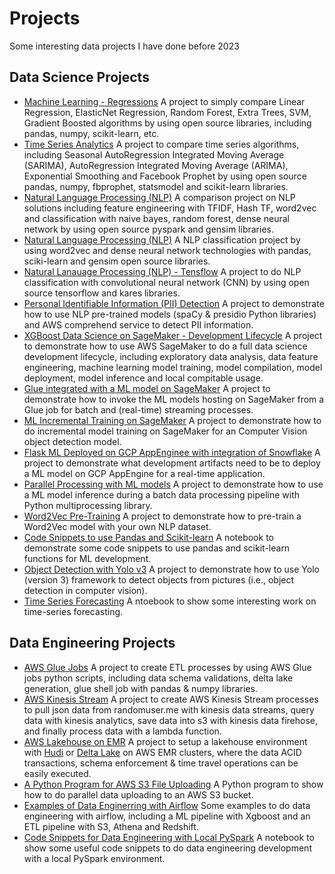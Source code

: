 # Projects

Some interesting data projects I have done before 2023

## Data Science Projects

* [Machine Learning - Regressions](./Data_Science_Projects/Tradition_Data_Analytics/) A project to simply compare Linear Regression, ElasticNet Regression, Random Forest, Extra Trees, SVM, Gradient Boosted algorithms by using open source libraries, including pandas, numpy, scikit-learn, etc.
* [Time Series Analytics](./Data_Science_Projects/Time_Series_Forecasting) A project to compare time series algorithms, including Seasonal AutoRegression Integrated Moving Average (SARIMA), AutoRegression Integrated Moving Average (ARIMA), Exponential Smoothing and Facebook Prophet by using open source pandas, numpy, fbprophet, statsmodel and scikit-learn libraries.
* [Natural Language Processing (NLP)](./Data_Science_Projects/NLP_Analysis_Spark/) A comparison project on NLP solutions including feature engineering with TFIDF, Hash TF, word2vec and classification with naive bayes, random forest, dense neural network by using open source pyspark and gensim libraries.
* [Natural Language Processing (NLP)](./Data_Science_Projects/NLP_Analysis_NNC) A NLP classification project by using word2vec and dense neural network technologies with pandas, sciki-learn and gensim open source libraries.
* [Natural Lanauage Processing (NLP) - Tensflow](./Data_Science_Projects/NLP_Analysis_Tensorflow/) A project to do NLP classification with convolutional neural network (CNN) by using open source tensorflow and kares libraries.
* [Personal Identifiable Information (PII) Detection](./Data_Science_Projects/PII_Detection/) A project to demonstrate how to use NLP pre-trained models (spaCy & presidio Python libraries) and AWS comprehend service to detect PII information.
* [XGBoost Data Science on SageMaker - Development Lifecycle](./Data_Science_Projects/AWS_SageMaker_ML/) A project to demonstrate how to use AWS SageMaker to do a full data science development lifecycle, including exploratory data analysis, data feature engineering, machine learning model training, model compilation, model deployment, model inference and local compitable usage.
* [Glue integrated with a ML model on SageMaker](./Data_Science_Projects/Glue_SageMaker/) A project to demonstrate how to invoke the ML models hosting on SageMaker from a Glue job for batch and (real-time) streaming processes.
* [ML Incremental Training on SageMaker](./Data_Science_Projects/Incremental_Training/) A project to demonstrate how to do incremental model training on SageMaker for an Computer Vision object detection model.
* [Flask ML Deployed on GCP AppEnginee with integration of Snowflake](./Data_Science_Projects/ML_Flask/) A project to demonstrate what development artifacts need to be to deploy a ML model on GCP AppEngine for a real-time application.
* [Parallel Processing with ML models](./Data_Science_Projects/Multprocessing/) A project to demonstrate how to use a ML model inference during a batch data processing pipeline with Python multiprocessing library.
* [Word2Vec Pre-Training](./Data_Science_Projects/Word2Vec_Training/) A project to demonstrate how to pre-train a Word2Vec model with your own NLP dataset.
* [Code Snippets to use Pandas and Scikit-learn](./Data_Science_Projects/pandas-sklearn-snippets/) A notebook to demonstrate some code snippets to use pandas and scikit-learn functions for ML development.
* [Object Detection with Yolo v3](./Data_Science_Projects/Object_Detection_Yolo3/) A project to demonstrate how to use Yolo (version 3) framework to detect objects from pictures (i.e., object detection in computer vision).
* [Time Series Forecasting](./Data_Science_Projects/Time_Series_Forecasting/) A ntoebook to show some interesting work on time-series forecasting.

## Data Engineering Projects

* [AWS Glue Jobs](./Data_Engineering_Projects/gluejobs) A project to create ETL processes by using AWS Glue jobs python scripts, including data schema validations, delta lake generation, glue shell job with pandas & numpy libraries.
* [AWS Kinesis Stream](./Data_Engineering_Projects/kinesis/) A project to create AWS Kinesis Stream processes to pull json data from randomuser.me with kinesis data streams, query data with kinesis analytics, save data into s3 with kinesis data firehose, and finally process data with a lambda function.
* [AWS Lakehouse on EMR](./Data_Engineering_Projects/lakehouse/) A project to setup a lakehouse environment with [Hudi](https://hudi.apache.org/) or [Delta Lake](https://delta.io/) on AWS EMR clusters, where the data ACID transactions, schema enforcement & time travel operations can be easily executed.
* [A Python Program for AWS S3 File Uploading](./Data_Engineering_Projects/s3MultiUploader/) A Python program to show how to do parallel data uploading to an AWS S3 bucket.
* [Examples of Data Enginerring with Airflow](./Data_Engineering_Projects/airflow/) Some examples to do data engineering with airflow, including a ML pipeline with Xgboost and an ETL pipeline with S3, Athena and Redshift.
* [Code Snippets for Data Engineering with Local PySpark](./Data_Engineering_Projects/pyspark_local/) A notebook to show some useful code snippets to do data engineering development with a local PySpark environment.
